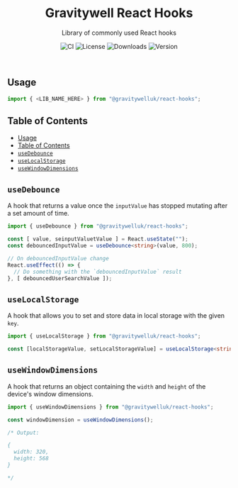 <h1 align="center">Gravitywell React Hooks</h1>
<p align="center">Library of commonly used React hooks</p>
<p align="center">
  <img src="https://img.shields.io/github/workflow/status/GravitywellUK/packages/CI/master" alt="CI" />
  <img src="https://img.shields.io/github/license/gravitywelluk/packages" alt="License" />
  <img src="https://img.shields.io/npm/dm/@gravitywelluk/react-hooks" alt="Downloads" />
  <img src="https://img.shields.io/npm/v/@gravitywelluk/react-hooks" alt="Version" />
</p>
<br />

## Usage

```typescript
import { <LIB_NAME_HERE> } from "@gravitywelluk/react-hooks";
```

## Table of Contents
- [Usage](#usage)
- [Table of Contents](#table-of-contents)
- [`useDebounce`](#usedebounce)
- [`useLocalStorage`](#uselocalstorage)
- [`useWindowDimensions`](#usewindowdimensions)

## `useDebounce`

A hook that returns a value once the `inputValue` has stopped mutating after a set amount of time.

```typescript
import { useDebounce } from "@gravitywelluk/react-hooks";

const [ value, seinputValuetValue ] = React.useState("");
const debouncedInputValue = useDebounce<string>(value, 800);

// On debouncedInputValue change
React.useEffect(() => {
  // Do something with the `debouncedInputValue` result
}, [ debouncedUserSearchValue ]);
```

## `useLocalStorage`

A hook that allows you to set and store data in local storage with the given `key`.

```typescript
import { useLocalStorage } from "@gravitywelluk/react-hooks";

const [localStorageValue, setLocalStorageValue] = useLocalStorage<string[]>('test', []);
```

## `useWindowDimensions`

A hook that returns an object containing the `width` and `height` of the device's window dimensions.

```typescript
import { useWindowDimensions } from "@gravitywelluk/react-hooks";

const windowDimension = useWindowDimensions();

/* Output:

{
  width: 320,
  height: 568
}

*/
```
